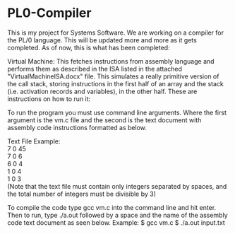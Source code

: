# PL0-Compiler
This is my project for Systems Software. We are working on a compiler for the PL/0 language. This will be updated more and more as it gets completed.
As of now, this is what has been completed:

Virtual Machine:
This fetches instructions from assembly language and performs them as described in the ISA listed in the attached "VirtualMachineISA.docx" file.
This simulates a really primitive version of the call stack, storing instructions in the first half of an array and the stack (i.e. activation records and variables), in the other half. These are instructions on how to run it:

To run the program you must use command line arguments. Where the first argument is the vm.c file and the second is the text document with assembly code instructions formatted as below.

Text File Example: <br />
7 0 45 <br />
7 0 6 <br />
6 0 4 <br />
1 0 4 <br />
1 0 3 <br />
(Note that the text file must contain only integers separated by spaces, and the total number of integers must be divisible by 3)

To compile the code type gcc vm.c into the command line and hit enter. Then to run, type ./a.out followed by a space and the name of the assembly code text document as seen below.
	Example:  $ gcc vm.c
		     $ ./a.out input.txt
